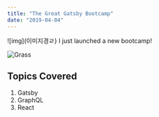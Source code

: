 ```yaml
---
title: "The Great Gatsby Bootcamp"
date: "2019-04-04"
---
```

![img](이미지경ㄹ}
I just launched a new bootcamp!

![Grass](./grass.png)

## Topics Covered

1. Gatsby
2. GraphQL
3. React
<!--stackedit_data:
eyJoaXN0b3J5IjpbMTI3ODYyNjIzMCwtODUzMTYxNjMzXX0=
-->